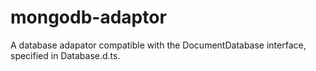 # mongodb-adaptor

A database adapator compatible with the DocumentDatabase interface, specified in Database.d.ts.

